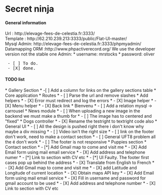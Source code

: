 <h1>Secret ninja</h1>

<h4>General information</h4>
Url : http://elevage-fees-de-celestia.fr:3333/<br />
Template : http://62.210.239.213:3333/public/Flat-UI-master/<br />
Mysql Admin: http://elevage-fees-de-celestia.fr:3333/phpmyadmin/<br />
Datamapping ORM :http://www.phpactiverecord.org/ We use the developer version not the stable one
Admin:
  * username: mrstocks
  * password: oliver


<pre>
 - [ ] To do.
 - [X] done.
</pre>

<h4>TODO list</h4>
  * Gallery Section
     * -[ ] Add a column for links on the gallery sections table
  * Core application
    * Routes
      * - [ ] Parse the url and remove slashes
    *  Add helpers
      * - [X] Error must redirect and log the errors  
      * - [X] Image helper
      * - [X] Menu helper
      * - [X] Back link
  * Bienvenu
    * - [ ] Add a relation mysql -> carrousel
  * News module
    * - [ ] When uploading a new image in the backend we must make a thumb for 
    * - [ ] The image has to centered and "fixed"
  * Dogs controller
    * - [X] Rename the testright to textright code also
  * General UI
    * - [ ] All the design is pushed right there i don't know why maybe a div missing
    * - [ ] Video isn't the right size
    * - [ ] link on the footer don't work, need to make a contact section
    * - [ ] General UFT8 problem all the é don't work
    * - [ ] The footer is not responsive
  * Puppies section
  * Contact section
    * - [*] Add Gmail map to come and visit me
    * - [X] Add Email form using mail email service
    * - [X] Add address and telephone numer
    * - [*] Link to section with CV etc
    * - [*] UI Faulty. The footer first cases pop up behind the address
    * - [X]  Translate from English to French
    * - [X] Add Gmail map to come and visit me
    * - [X] add Latitude and Longitude of current location
    * - [X] Obtain maps API key
    * - [X] Add Email form using mail email service
    * - [X] Fill in username and password for gmail account to be used
    * - [X] Add address and telephone number
    * - [X] Link to section with CV etc
